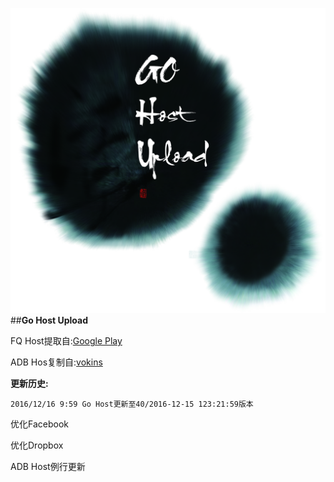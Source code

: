  ![image](https://github.com/bigback/image/blob/master/gohostupload.jpg)
##**Go Host Upload**

FQ Host提取自:[Google Play](https://play.google.com/store/apps/details?id=com.lerist.ghos)

ADB Hos复制自:[vokins](https://github.com/vokins/yhosts)

**更新历史:**

`2016/12/16 9:59 Go Host更新至40/2016-12-15 123:21:59版本`

优化Facebook 

优化Dropbox 

ADB Host例行更新
